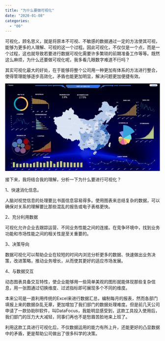```yaml
---
title: "为什么要做可视化"
date: "2020-01-08"
categories: 
  - "06"
---
```


可视化，顾名思义，就是将原本不可视、不敏感的数据通过一定的方法使其可视，能够为更多的人理解、可视的这一个过程。因此可视化，不仅仅是一个点，而是一个过程，这也就导致若要进行数据可视化需要许多繁琐的前期准备工作等等。既然这么麻烦，为什么还要做可视化呢，我多看几眼数字难道不行吗？

其实可视化最大的好处，在于能够将整个公司用一种更加有体系的方法进行整合，使得管理能够逐步高效化，矛盾也能更加明显，解决问题更加便捷有效。

![D:\Cynthia\指标体系\4.政府指标\PPT版（过程）\案例截图\政府大屏5.png](images/d-cynthia-4-ppt-5-png-1.png)

接下来，我将结合我的理解，分析一下为什么要进行可视化？

1、快速消化信息。

人脑对视觉信息的处理要比书面信息容易得多。使用图表来总结复杂的数据，可以确保对关系的理解要比那些混乱的报告或电子表格更快。

2、充分利用数据

可视化允许企业去跟踪运营、不同业务性能之间的连接。在竞争环境中，找到业务功能和市场性能之间的相关性是至关重要的。

3、决策导向

数据可视化可以帮助企业在较短的时间内浏览分析更多的数据、快速做出业务决策，改进策略，推动业务增长，从而使其更好的适应市场发展。

4、与数据交互

动态图表具备交互特性，使企业能够用一些简单美观的图形就能体现那些复杂信息，用一张图通过切换维度、过滤指标即可展现多个不同的维度。

本来公司是一直利用传统的Excel来进行数据汇总，编制每月的报表，然而各部门填报上来的数据杂乱无章，更加增加了我们部门的数据处理难度。但是前几天公司申请了一款协助BI软件，叫DataFocus，我能明显感受到，这款工具投入使用后，我们部门的压力大大减轻，同事们再也不是愁眉苦脸地来上班了。

利用这款工具进行可视化后，不仅数据运用的能力有所上升，还能更好的凸显数据中的矛盾，更是帮助公司做出了很多科学的决策。
